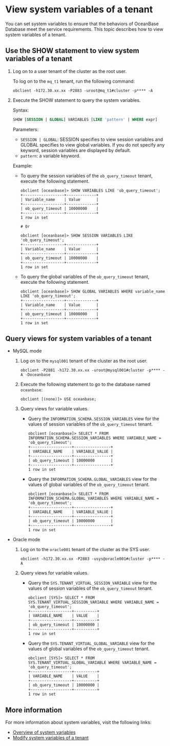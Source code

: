 # View system variables of a tenant

You can set system variables to ensure that the behaviors of OceanBase Database meet the service requirements. This topic describes how to view system variables of a tenant.

## Use the SHOW statement to view system variables of a tenant

1. Log on to a user tenant of the cluster as the root user.

   To log on to the `mq_t1` tenant, run the following command:

   ```shell
   obclient -h172.30.xx.xx -P2883 -uroot@mq_t1#cluster -p**** -A
   ```

2. Execute the SHOW statement to query the system variables.

   Syntax:

   ```sql
   SHOW [SESSION | GLOBAL] VARIABLES [LIKE 'pattern' | WHERE expr]
   ```

   Parameters:

   * `SESSION | GLOBAL`: SESSION specifies to view session variables and GLOBAL specifies to view global variables. If you do not specify any keyword, session variables are displayed by default.
   * `pattern`: a variable keyword.

   Example:

   * To query the session variables of the `ob_query_timeout` tenant, execute the following statement.

      ```shell
      obclient [oceanbase]> SHOW VARIABLES LIKE 'ob_query_timeout';
      +------------------+-------------+
      | Variable_name    | Value       |
      +------------------+-------------+
      | ob_query_timeout | 10000000    |
      +------------------+-------------+
      1 row in set

      # Or

      obclient [oceanbase]> SHOW SESSION VARIABLES LIKE 'ob_query_timeout';
      +------------------+-------------+
      | Variable_name    | Value       |
      +------------------+-------------+
      | ob_query_timeout | 10000000    |
      +------------------+-------------+
      1 row in set
      ```

   * To query the global variables of the `ob_query_timeout` tenant, execute the following statement.

      ```shell
      obclient [oceanbase]> SHOW GLOBAL VARIABLES WHERE variable_name LIKE 'ob_query_timeout';
      +------------------+-------------+
      | Variable_name    | Value       |
      +------------------+-------------+
      | ob_query_timeout | 10000000    |
      +------------------+-------------+
      1 row in set
      ```

## Query views for system variables of a tenant

* MySQL mode

   1. Log on to the `mysql001` tenant of the cluster as the root user.

      ```shell
      obclient -P2881 -h172.30.xx.xx -uroot@mysql001#cluster -p**** -A -Doceanbase
      ```

   2. Execute the following statement to go to the database named `oceanbase`:

      ```shell
      obclient [(none)]> USE oceanbase;
      ```

   3. Query views for variable values.

      * Query the `INFORMATION_SCHEMA.SESSION_VARIABLES` view for the values of session variables of the `ob_query_timeout` tenant.

         ```shell
         obclient [oceanbase]> SELECT * FROM INFORMATION_SCHEMA.SESSION_VARIABLES WHERE VARIABLE_NAME = 'ob_query_timeout';
         +------------------+----------------+
         | VARIABLE_NAME    | VARIABLE_VALUE |
         +------------------+----------------+
         | ob_query_timeout | 10000000       |
         +------------------+----------------+
         1 row in set
         ```

      * Query the `INFORMATION_SCHEMA.GLOBAL_VARIABLES` view for the values of global variables of the `ob_query_timeout` tenant.

         ```shell
         obclient [oceanbase]> SELECT * FROM INFORMATION_SCHEMA.GLOBAL_VARIABLES WHERE VARIABLE_NAME = 'ob_query_timeout';
         +------------------+----------------+
         | VARIABLE_NAME    | VARIABLE_VALUE |
         +------------------+----------------+
         | ob_query_timeout | 10000000       |
         +------------------+----------------+
         1 row in set
         ```

* Oracle mode

   1. Log on to the `oracle001` tenant of the cluster as the SYS user.

      ```shell
      obclient -h172.30.xx.xx -P2883 -usys@oracle001#cluster -p**** -A
      ```

   2. Query views for variable values.

      * Query the `SYS.TENANT_VIRTUAL_SESSION_VARIABLE` view for the values of session variables of the `ob_query_timeout` tenant.

         ```shell
         obclient [SYS]> SELECT * FROM SYS.TENANT_VIRTUAL_SESSION_VARIABLE WHERE VARIABLE_NAME = 'ob_query_timeout';
         +------------------+----------+
         | VARIABLE_NAME    | VALUE    |
         +------------------+----------+
         | ob_query_timeout | 10000000 |
         +------------------+----------+
         1 row in set
         ```

      * Query the `SYS.TENANT_VIRTUAL_GLOBAL_VARIABLE` view for the values of global variables of the `ob_query_timeout` tenant.

         ```shell
         obclient [SYS]> SELECT * FROM SYS.TENANT_VIRTUAL_GLOBAL_VARIABLE WHERE VARIABLE_NAME = 'ob_query_timeout';
         +------------------+----------+
         | VARIABLE_NAME    | VALUE    |
         +------------------+----------+
         | ob_query_timeout | 10000000 |
         +------------------+----------+
         1 row in set
         ```

## More information

For more information about system variables, visit the following links:

* [Overview of system variables](../../../7.reference/5.system-reference/2.system-variable-of-mysql-mode/1.overview-of-system-variables-of-mysql-mode.md)
* [Modify system variables of a tenant](7.modify-system-variables-of-tenant.md)